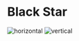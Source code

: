 # Black Star

![horizontal](https://github.com/delfo2/Black-Star/assets/105376328/fae2b352-e193-43ed-8799-da3a9a8d6f5e)
![vertical](https://github.com/delfo2/Black-Star/assets/105376328/1ad6d416-87cd-4143-ac3e-f2ec026c8da1)
